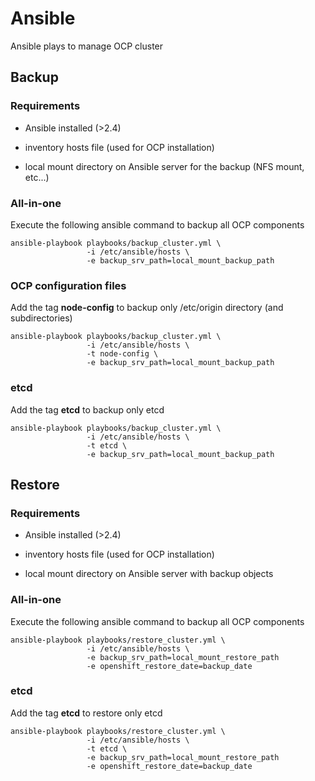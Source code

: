 # Ansible

Ansible plays to manage OCP cluster

## Backup

### Requirements

- Ansible installed (>2.4)

- inventory hosts file (used for OCP installation)

- local mount directory on Ansible server for the backup (NFS mount, etc...)

### All-in-one

Execute the following ansible command to backup all OCP components

```shell
ansible-playbook playbooks/backup_cluster.yml \
                 -i /etc/ansible/hosts \
                 -e backup_srv_path=local_mount_backup_path
```

### OCP configuration files

Add the tag **node-config**  to backup only /etc/origin directory (and subdirectories)

```shell
ansible-playbook playbooks/backup_cluster.yml \
                 -i /etc/ansible/hosts \
                 -t node-config \
                 -e backup_srv_path=local_mount_backup_path
```

### etcd

Add the tag **etcd**  to backup only etcd

```shell
ansible-playbook playbooks/backup_cluster.yml \
                 -i /etc/ansible/hosts \
                 -t etcd \
                 -e backup_srv_path=local_mount_backup_path
```

## Restore

### Requirements

- Ansible installed (>2.4)

- inventory hosts file (used for OCP installation)

- local mount directory on Ansible server with backup objects

### All-in-one

Execute the following ansible command to backup all OCP components

```shell
ansible-playbook playbooks/restore_cluster.yml \
                 -i /etc/ansible/hosts \
                 -e backup_srv_path=local_mount_restore_path
                 -e openshift_restore_date=backup_date
```

### etcd

Add the tag **etcd**  to restore only etcd

```shell
ansible-playbook playbooks/restore_cluster.yml \
                 -i /etc/ansible/hosts \
                 -t etcd \
                 -e backup_srv_path=local_mount_restore_path
                 -e openshift_restore_date=backup_date
```
